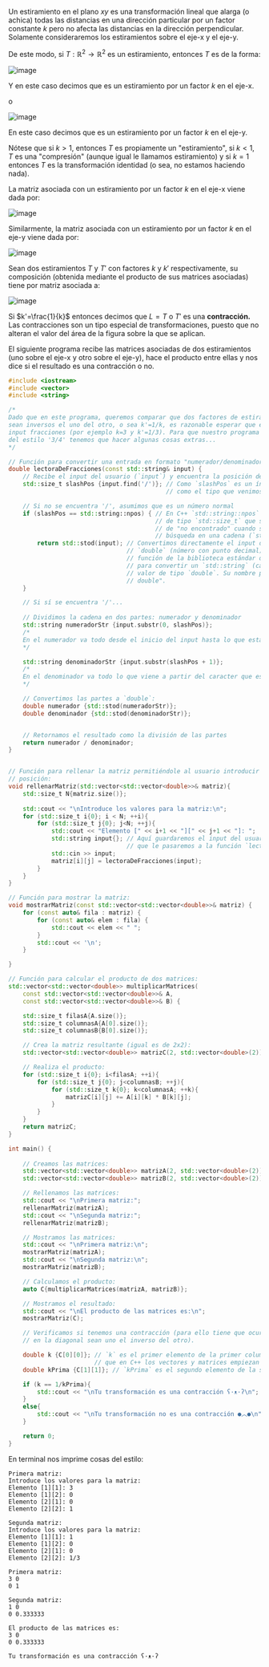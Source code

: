 Un estiramiento en el plano $xy$ es una transformación lineal que alarga (o achica) todas las distancias en una dirección particular por un factor constante $k$ pero no afecta las distancias en la dirección perpendicular. Solamente consideraremos los estiramientos sobre el eje-x y el eje-y.

De este modo, si $T:\mathbb{R}^2 \to \mathbb{R}^2$ es un estiramiento, entonces $T$ es de la forma:

![image](https://github.com/user-attachments/assets/7b3eb9d1-e7a5-4941-9b74-030fbb98a872)

Y en este caso decimos que es un estiramiento por un factor $k$ en el eje-x.

o 

![image](https://github.com/user-attachments/assets/bd3f31f5-e313-4434-bfeb-8a81ca14be3d)

En este caso decimos que es un estiramiento por un factor $k$ en el eje-y.

Nótese que si $k>1$, entonces $T$ es propiamente un "estiramiento", si $k<1$, $T$ es una "compresión" (aunque igual le llamamos estiramiento) y si $k=1$ entonces $T$ es la transformación identidad (o sea, no estamos haciendo nada).

La matriz asociada con un estiramiento por un factor $k$ en el eje-x viene dada por:

![image](https://github.com/user-attachments/assets/ffa9498c-d793-4fd2-b8a6-e38d5f1ed7ab)

Similarmente, la matriz asociada con un estiramiento por un factor $k$ en el eje-y viene dada por:

![image](https://github.com/user-attachments/assets/8c9336d9-c17c-4edd-858f-530436d83369)

Sean dos estiramientos $T$ y $T'$ con factores $k$ y $k'$ respectivamente, su composición (obtenida mediante el producto de sus matrices asociadas) tiene por matriz asociada a:

![image](https://github.com/user-attachments/assets/0f6f5968-a4e6-46ba-82d6-c01a79d30609)

Si $k'=\frac{1}{k}$ entonces decimos que $L = T$ o $T'$ es una **contracción.** Las contracciones son un tipo especial de transformaciones, puesto que no alteran el valor del área de la figura sobre la que se aplican.

El siguiente programa recibe las matrices asociadas de dos estiramientos (uno sobre el eje-x y otro sobre el eje-y), hace el producto entre ellas y nos dice si el resultado es una contracción o no.
```c++
#include <iostream>
#include <vector>
#include <string>

/*
Dado que en este programa, queremos comparar que dos factores de estiramiento (k y k')
sean inversos el uno del otro, o sea k'=1/k, es razonable esperar que el usuario de por
input fracciones (por ejemplo k=3 y k'=1/3). Para que nuestro programa pueda leer cosas 
del estilo '3/4' tenemos que hacer algunas cosas extras...
*/

// Función para convertir una entrada en formato "numerador/denominador" a `double`
double lectoraDeFracciones(const std::string& input) {
    // Recibe el input del usuario (`input`) y encuentra la posición del caracter `/`
    std::size_t slashPos {input.find('/')}; // Como `slashPos` es un índice, lo definimos
                                            // como el tipo que venimos usando para índices.

    // Si no se encuentra '/', asumimos que es un número normal
    if (slashPos == std::string::npos) { // En C++ `std::string::npos` es un valor especial 
                                         // de tipo `std::size_t` que se usa como indicador
                                         // de "no encontrado" cuando se utiliza en una
                                         // búsqueda en una cadena (`std::string`).
        return std::stod(input); // Convertimos directamente el input del usuario en un tipo
                                 // `double` (número con punto decimal). `std::stood` es una 
                                 // función de la biblioteca estándar de C++ que se utiliza 
                                 // para convertir un `std::string` (cadena de texto) en un
                                 // valor de tipo `double`. Su nombre proviene de "string to
                                 // double".
    }

    // Si sí se encuentra '/'...
    
    // Dividimos la cadena en dos partes: numerador y denominador
    std::string numeradorStr {input.substr(0, slashPos)};
    /*
    En el numerador va todo desde el inicio del input hasta lo que está antes de '/'.
    */

    std::string denominadorStr {input.substr(slashPos + 1)}; 
    /*
    En el denominador va todo lo que viene a partir del caracter que está después de '/'.
    */

    // Convertimos las partes a `double`:
    double numerador {std::stod(numeradorStr)};
    double denominador {std::stod(denominadorStr)};


    // Retornamos el resultado como la división de las partes
    return numerador / denominador;
}    


// Función para rellenar la matriz permitiéndole al usuario introducir los valores de cada
// posición:
void rellenarMatriz(std::vector<std::vector<double>>& matriz){
    std::size_t N{matriz.size()}; 
    
    std::cout << "\nIntroduce los valores para la matriz:\n";
    for (std::size_t i{0}; i < N; ++i){
        for (std::size_t j{0}; j<N; ++j){
            std::cout << "Elemento [" << i+1 << "][" << j+1 << "]: ";
            std::string input{}; // Aquí guardaremos el input del usuario como un string 
                                 // que le pasaremos a la función `lectoraDeFracciones`.
            std::cin >> input;
            matriz[i][j] = lectoraDeFracciones(input);
        }
    } 
}

// Función para mostrar la matriz:
void mostrarMatriz(const std::vector<std::vector<double>>& matriz) {
    for (const auto& fila : matriz) {
        for (const auto& elem : fila) {
            std::cout << elem << " ";
        }
        std::cout << '\n';
    }

}

// Función para calcular el producto de dos matrices:
std::vector<std::vector<double>> multiplicarMatrices(
    const std::vector<std::vector<double>>& A,
    const std::vector<std::vector<double>>& B) {

    std::size_t filasA{A.size()};
    std::size_t columnasA{A[0].size()};
    std::size_t columnasB{B[0].size()};

    // Crea la matriz resultante (igual es de 2x2):
    std::vector<std::vector<double>> matrizC(2, std::vector<double>(2));

    // Realiza el producto:
    for (std::size_t i{0}; i<filasA; ++i){
        for (std::size_t j{0}; j<columnasB; ++j){
            for (std::size_t k{0}; k<columnasA; ++k){
                matrizC[i][j] += A[i][k] * B[k][j];
            }
        }
    }
    return matrizC;
}

int main() { 
    
    // Creamos las matrices:
    std::vector<std::vector<double>> matrizA(2, std::vector<double>(2));
    std::vector<std::vector<double>> matrizB(2, std::vector<double>(2));

    // Rellenamos las matrices:
    std::cout << "\nPrimera matriz:";
    rellenarMatriz(matrizA);
    std::cout << "\nSegunda matriz:";
    rellenarMatriz(matrizB);

    // Mostramos las matrices:
    std::cout << "\nPrimera matriz:\n";
    mostrarMatriz(matrizA);
    std::cout << "\nSegunda matriz:\n";
    mostrarMatriz(matrizB);

    // Calculamos el producto:
    auto C{multiplicarMatrices(matrizA, matrizB)};

    // Mostramos el resultado:
    std::cout << "\nEl producto de las matrices es:\n";
    mostrarMatriz(C);

    // Verificamos si tenemos una contracción (para ello tiene que ocurrir que los valores 
    // en la diagonal sean uno el inverso del otro).

    double k {C[0][0]}; // `k` es el primer elemento de la primer columna de `C` (recordemos 
                        // que en C++ los vectores y matrices empiezan sus índices en 0).
    double kPrima {C[1][1]}; // `kPrima` es el segundo elemento de la segunda columna de `C`.

    if (k == 1/kPrima){
        std::cout << "\nTu transformación es una contracción ʕ·ᴥ·ʔ\n";
    }
    else{
        std::cout << "\nTu transformación no es una contracción ●︿●\n";
    }

    return 0;
}
```
En terminal nos imprime cosas del estilo:
```
Primera matriz:
Introduce los valores para la matriz:
Elemento [1][1]: 3
Elemento [1][2]: 0
Elemento [2][1]: 0
Elemento [2][2]: 1

Segunda matriz:
Introduce los valores para la matriz:
Elemento [1][1]: 1
Elemento [1][2]: 0
Elemento [2][1]: 0
Elemento [2][2]: 1/3

Primera matriz:
3 0
0 1

Segunda matriz:
1 0
0 0.333333

El producto de las matrices es:
3 0
0 0.333333

Tu transformación es una contracción ʕ·ᴥ·ʔ
```

